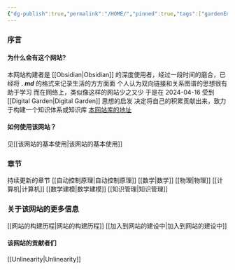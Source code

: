 ```yaml
---
{"dg-publish":true,"permalink":"/HOME/","pinned":true,"tags":["gardenEntry"],"noteIcon":"","created":"2024-04-16T13:01:27.501+08:00","updated":"2024-04-24T13:09:29.011+08:00"}
---
```


### 序言
#### 为什么会有这个网站?
本网站构建者是 [[Obsidian\|Obsidian]] 的深度使用者，经过一段时间的磨合，已经将
***. md*** 的格式来记录生活的方方面面
个人认为双向链接和关系图谱的思想很有助于学习
而在网络上，类似像这样的网站少之又少
于是在 2024-04-16 受到 [[Digital Garden\|Digital Garden]] 思想的启发
决定将自己的积累贡献出来，致力于构建一个知识体系或知识库
[本网站库的地址](https://github.com/UNLINEARITY/Learn-for-Everything)
#### 如何使用该网站？
见[[该网站的基本使用\|该网站的基本使用]]

### 章节
持续更新的章节
[[自动控制原理\|自动控制原理]]
[[数学\|数学]]
[[物理\|物理]]
[[计算机\|计算机]]
[[数学建模\|数学建模]]
[[知识管理\|知识管理]]

### 关于该网站的更多信息
[[网站的构建历程\|网站的构建历程]]
[[加入到网站的建设中\|加入到网站的建设中]]
#### 该网站的贡献者们
[[Unlinearity\|Unlinearity]]


